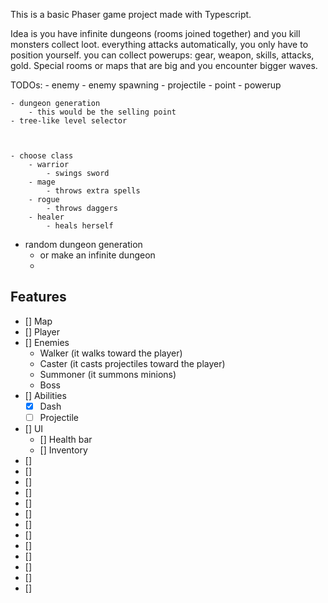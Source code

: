 This is a basic Phaser game project made with Typescript.

Idea is you have infinite dungeons (rooms joined together) and you kill monsters collect loot. everything attacks automatically, you only have to position yourself. you can collect powerups: gear, weapon, skills, attacks, gold. Special rooms or maps that are big and you encounter bigger waves.

TODOs:
    - enemy
    - enemy spawning
    - projectile
    - point
    - powerup

    - dungeon generation
        - this would be the selling point
    - tree-like level selector



    - choose class
        - warrior
            - swings sword
        - mage
            - throws extra spells
        - rogue
            - throws daggers
        - healer
            - heals herself

- random dungeon generation
    - or make an infinite dungeon
    - 
    
## Features
- [] Map
- [] Player
- [] Enemies
    - Walker (it walks toward the player)
    - Caster (it casts projectiles toward the player)
    - Summoner (it summons minions)
    - Boss
- [] Abilities
    - [x] Dash
    - [ ] Projectile
- [] UI
    - [] Health bar
    - [] Inventory
- [] 
- [] 
- [] 
- [] 
- [] 
- [] 
- [] 
- [] 
- [] 
- [] 
- [] 
- [] 
- [] 